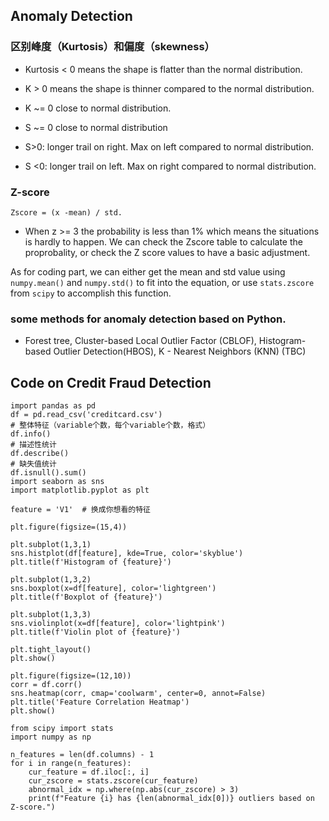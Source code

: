 ## Anomaly Detection

### 区别峰度（Kurtosis）和偏度（skewness）
- Kurtosis  < 0 means the shape is flatter than the normal distribution.
- K > 0 means the shape is thinner compared to the normal distribution.
- K ~= 0 close to normal distribution.

- S ~= 0 close to normal distribution
- S>0: longer trail on right. Max on left compared to normal distribution.
- S <0: longer trail on left. Max on right compared to normal distribution.

### Z-score
    Zscore = (x -mean) / std. 

- When z >= 3 the probability is less than 1% which means the situations is hardly to happen. We can check the Zscore table to calculate the proprobality, or check the Z score values to have a basic adjustment.

As for coding part, we can either get the mean and std value using `numpy.mean()` and `numpy.std()` to fit into the equation, or use `stats.zscore` from `scipy` to accomplish this function. 

### some methods for anomaly detection based on Python.
 - Forest tree, Cluster-based Local Outlier Factor (CBLOF), Histogram-based Outlier Detection(HBOS), K - Nearest Neighbors (KNN) (TBC)



## Code on Credit Fraud Detection

```
import pandas as pd
df = pd.read_csv('creditcard.csv')
# 整体特征（variable个数，每个variable个数，格式）  
df.info()
# 描述性统计  
df.describe()
# 缺失值统计
df.isnull().sum()
import seaborn as sns
import matplotlib.pyplot as plt

feature = 'V1'  # 换成你想看的特征

plt.figure(figsize=(15,4))

plt.subplot(1,3,1)
sns.histplot(df[feature], kde=True, color='skyblue')
plt.title(f'Histogram of {feature}')

plt.subplot(1,3,2)
sns.boxplot(x=df[feature], color='lightgreen')
plt.title(f'Boxplot of {feature}')

plt.subplot(1,3,3)
sns.violinplot(x=df[feature], color='lightpink')
plt.title(f'Violin plot of {feature}')

plt.tight_layout()
plt.show()

plt.figure(figsize=(12,10))
corr = df.corr()
sns.heatmap(corr, cmap='coolwarm', center=0, annot=False)
plt.title('Feature Correlation Heatmap')
plt.show()

from scipy import stats
import numpy as np

n_features = len(df.columns) - 1
for i in range(n_features):
    cur_feature = df.iloc[:, i]
    cur_zscore = stats.zscore(cur_feature)
    abnormal_idx = np.where(np.abs(cur_zscore) > 3)
    print(f"Feature {i} has {len(abnormal_idx[0])} outliers based on Z-score.")

```

